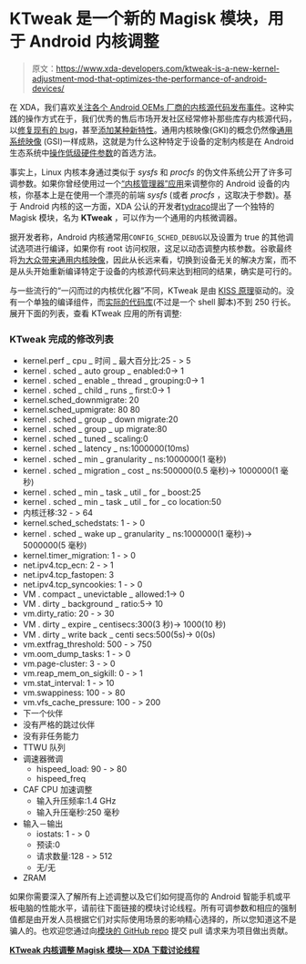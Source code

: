 # KTweak 是一个新的 Magisk 模块，用于 Android 内核调整

> 原文：<https://www.xda-developers.com/ktweak-is-a-new-kernel-adjustment-mod-that-optimizes-the-performance-of-android-devices/>

在 XDA，我们喜欢[关注各个 Android OEMs 厂商的内核源代码发布事件](https://www.xda-developers.com/tag/kernel-sources/)。这种实践的操作方式在于，我们优秀的售后市场开发社区经常修补那些库存内核源代码，以[修复现有的 bug](https://www.xda-developers.com/custom-kernel-fix-green-tinting-issues-google-pixel-4-xl-units/)，甚至[添加某种新特性](https://www.xda-developers.com/kirisakura-custom-kernel-for-the-oneplus-8-pro-enables-control-flow-integrity-cfi-for-better-security/)。通用内核映像(GKI)的概念仍然像[通用系统映像](https://www.xda-developers.com/flash-generic-system-image-project-treble-device/) (GSI)一样成熟，这就是为什么这种特定于设备的定制内核是在 Android 生态系统中[操作低级硬件参数](https://www.xda-developers.com/unleash-true-performance-red-magic-5g-mod-custom-kernel/)的首选方法。

事实上，Linux 内核本身通过类似于 *sysfs* 和 *procfs* 的伪文件系统公开了许多可调参数。如果你曾经使用过一个[“内核管理器”应用](https://www.xda-developers.com/fk-kernel-manager-becomes-franco-kernel-manager-downloading-any-custom-kernel/)来调整你的 Android 设备的内核，你基本上是在使用一个漂亮的前端 *sysfs* (或者 *procfs* ，这取决于参数)。基于 Android 内核的这一方面，XDA 公认的开发者[tydraco](https://forum.xda-developers.com/member.php?u=8155542)提出了一个独特的 Magisk 模块，名为 **KTweak** ，可以作为一个通用的内核微调器。

据开发者称，Android 内核通常用`CONFIG_SCHED_DEBUG`以及设置为 true 的其他调试选项进行编译，如果你有 root 访问权限，这足以动态调整内核参数。谷歌最终将[为大众带来通用内核映像](https://android-review.googlesource.com/q/GKI+status:merged)，因此从长远来看，切换到设备无关的解决方案，而不是从头开始重新编译特定于设备的内核源代码来达到相同的结果，确实是可行的。

与一些流行的“一闪而过的内核优化器”不同，KTweak 是由 [KISS 原理](https://en.wikipedia.org/wiki/KISS_principle)驱动的。没有一个单独的编译组件，而[实际的代码库](https://github.com/tytydraco/ktweak/blob/master/system/bin/ktweak)(不过是一个 shell 脚本)不到 250 行长。展开下面的列表，查看 KTweak 应用的所有调整:

### KTweak 完成的修改列表

*   kernel.perf _ cpu _ 时间 _ 最大百分比:25 - > 5
*   kernel . sched _ auto group _ enabled:0-> 1
*   kernel . sched _ enable _ thread _ grouping:0-> 1
*   kernel . sched _ child _ runs _ first:0-> 1
*   kernel.sched_downmigrate: 20
*   kernel.sched_upmigrate: 80 80
*   kernel . sched _ group _ down migrate:20
*   kernel . sched _ group _ up migrate:80
*   kernel . sched _ tuned _ scaling:0
*   kernel . sched _ latency _ ns:1000000(10ms)
*   kernel . sched _ min _ granularity _ ns:1000000(1 毫秒)
*   kernel . sched _ migration _ cost _ ns:500000(0.5 毫秒)-> 1000000(1 毫秒)
*   kernel . sched _ min _ task _ util _ for _ boost:25
*   kernel . sched _ min _ task _ util _ for _ co location:50
*   内核迁移:32 - > 64
*   kernel.sched_schedstats: 1 - > 0
*   kernel . sched _ wake up _ granularity _ ns:1000000(1 毫秒)-> 5000000(5 毫秒)
*   kernel.timer_migration: 1 - > 0
*   net.ipv4.tcp_ecn: 2 - > 1
*   net.ipv4.tcp_fastopen: 3
*   net.ipv4.tcp_syncookies: 1 - > 0
*   VM . compact _ unevictable _ allowed:1-> 0
*   VM . dirty _ background _ ratio:5-> 10
*   vm.dirty_ratio: 20 - > 30
*   VM . dirty _ expire _ centisecs:300(3 秒)-> 1000(10 秒)
*   VM . dirty _ write back _ centi secs:500(5s)-> 0(0s)
*   vm.extfrag_threshold: 500 - > 750
*   vm.oom_dump_tasks: 1 - > 0
*   vm.page-cluster: 3 - > 0
*   vm.reap_mem_on_sigkill: 0 - > 1
*   vm.stat_interval: 1 - > 10
*   vm.swappiness: 100 - > 80
*   vm.vfs_cache_pressure: 100 - > 200
*   下一个伙伴
*   没有严格的跳过伙伴
*   没有非任务能力
*   TTWU 队列
*   调速器微调
    *   hispeed_load: 90 - > 80
    *   hispeed_freq
*   CAF CPU 加速调整
    *   输入升压频率:1.4 GHz
    *   输入升压毫秒:250 毫秒
*   输入－输出
    *   iostats: 1 - > 0
    *   预读:0
    *   请求数量:128 - > 512
    *   无/无
*   ZRAM

如果你需要深入了解所有上述调整以及它们如何提高你的 Android 智能手机或平板电脑的性能水平，请前往下面链接的模块讨论线程。所有可调参数和相应的强制值都是由开发人员根据它们对实际使用场景的影响精心选择的，所以您知道这不是骗人的。也欢迎您通过向[模块的 GitHub repo](https://github.com/tytydraco/ktweak) 提交 pull 请求来为项目做出贡献。

**[KTweak 内核调整 Magisk 模块— XDA 下载讨论线程](https://forum.xda-developers.com/android/software/module-ktweak-evidence-t4148447/)**